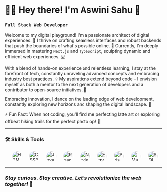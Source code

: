<!-- **kumaraswini-11/kumaraswini-11** is a ✨ _special_ ✨ repository because its `README.md` (this file) appears on your GitHub profile. -->

# 🏄‍♂️ Hey there! I'm Aswini Sahu 👋

### **`Full Stack Web Developer`**

Welcome to my digital playground! I'm a passionate architect of digital experiences. 🚀 I thrive on crafting seamless interfaces and robust backends that push the boundaries of what's possible online. 🌱 Currently, I'm deeply immersed in mastering `Next.js` and `TypeScript`, sculpting dynamic and efficient web experiences. 💻

With a blend of hands-on experience and relentless learning, I stay at the forefront of tech, constantly unraveling advanced concepts and embracing industry best practices. 💡 My aspirations extend beyond code – I envision myself as both a mentor to the next generation of developers and a contributor to open-source initiatives. 💬

Embracing innovation, I dance on the leading edge of web development, constantly exploring new horizons and shaping the digital landscape. 🌊

⚡ Fun Fact: When not coding, you'll find me perfecting latte art or exploring offbeat hiking trails for the perfect photo op! 📸

---

### 🛠️ Skills & Tools

<div style="display: flex; justify-content: space-evenly; gap: 5px; padding: 5px; width: 100%;">
    <a href="https://developer.mozilla.org/en-US/docs/Web/HTML" target="_blank"><img alt="HTML5" title="HTML5" style="height: 2rem; width: 2rem; border-radius: 50%; transition: transform 0.3s ease, box-shadow 0.3s ease; cursor: pointer;" src="https://cdn.simpleicons.org/html5" aria-label="HTML5" tabindex="0"></a>
    <a href="https://developer.mozilla.org/en-US/docs/Web/CSS" target="_blank"><img alt="CSS3" title="CSS3" style="height: 2rem; width: 2rem; border-radius: 50%; transition: transform 0.3s ease, box-shadow 0.3s ease; cursor: pointer;" src="https://cdn.simpleicons.org/css3" aria-label="CSS3" tabindex="0"></a>
    <a href="https://developer.mozilla.org/en-US/docs/Web/JavaScript" target="_blank"><img alt="JavaScript" title="JavaScript" style="height: 2rem; width: 2rem; border-radius: 50%; transition: transform 0.3s ease, box-shadow 0.3s ease; cursor: pointer;" src="https://cdn.simpleicons.org/javascript" aria-label="JavaScript" tabindex="0"></a>
    <!-- <a href="https://www.typescriptlang.org/" target="_blank"><img alt="TypeScript" title="TypeScript" style="height: 2rem; width: 2rem; border-radius: 50%; transition: transform 0.3s ease, box-shadow 0.3s ease; cursor: pointer;" src="https://cdn.simpleicons.org/typescript" aria-label="TypeScript" tabindex="0"></a> -->
    <a href="https://react.dev/" target="_blank"><img alt="React" title="React" style="height: 2rem; width: 2rem; border-radius: 50%; transition: transform 0.3s ease, box-shadow 0.3s ease; cursor: pointer;" src="https://cdn.simpleicons.org/react" aria-label="React" tabindex="0"></a>
    <!-- <a href="https://nextjs.org/" target="_blank"><img alt="Next.js" title="Next.js" style="height: 2rem; width: 2rem; border-radius: 50%; transition: transform 0.3s ease, box-shadow 0.3s ease; cursor: pointer;" src="https://cdn.simpleicons.org/nextdotjs" aria-label="Next.js" tabindex="0"></a> -->
    <a href="https://nodejs.org/" target="_blank"><img alt="Node.js" title="Node.js" style="height: 2rem; width: 2rem; border-radius: 50%; transition: transform 0.3s ease, box-shadow 0.3s ease; cursor: pointer;" src="https://cdn.simpleicons.org/nodedotjs" aria-label="Node.js" tabindex="0"></a>
    <a href="https://expressjs.com/" target="_blank"><img alt="Express" title="Express" style="height: 2rem; width: 2rem; border-radius: 50%; transition: transform 0.3s ease, box-shadow 0.3s ease; cursor: pointer;" src="https://cdn.simpleicons.org/express" aria-label="Express" tabindex="0"></a>
    <a href="https://www.prisma.io/" target="_blank"><img alt="Prisma" title="Prisma" style="height: 2rem; width: 2rem; border-radius: 50%; transition: transform 0.3s ease, box-shadow 0.3s ease; cursor: pointer;" src="https://cdn.simpleicons.org/prisma" aria-label="Prisma" tabindex="0"></a>
    <a href="https://www.mongodb.com/" target="_blank"><img alt="MongoDB" title="MongoDB" style="height: 2rem; width: 2rem; border-radius: 50%; transition: transform 0.3s ease, box-shadow 0.3s ease; cursor: pointer;" src="https://cdn.simpleicons.org/mongodb" aria-label="MongoDB" tabindex="0"></a>
    <a href="https://www.postgresql.org/" target="_blank"><img alt="SQL" title="SQL" style="height: 2rem; width: 2rem; border-radius: 50%; transition: transform 0.3s ease, box-shadow 0.3s ease; cursor: pointer;" src="https://cdn.simpleicons.org/postgresql" aria-label="SQL" tabindex="0"></a>
</div>

<!--
**Tech Stack Summary:**

- HTML5, CSS3, JavaScript, TypeScript
- React, Next.js, Node.js, Express
- Prisma, MongoDB, SQL (PostgreSQL)
-->

---

### *Stay curious. Stay creative. Let's revolutionize the web together!* 🌟
